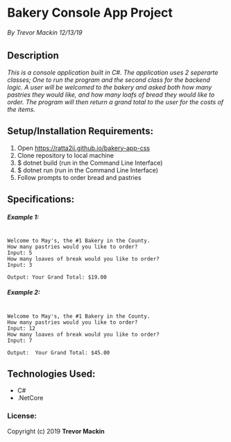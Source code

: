 # Bakery Console App Project
###### By Trevor Mackin 12/13/19  

## **Description**

_This is a console application built in C#. The application uses 2 seperarte classes; One to run the program and the second class for the backend logic. A user will be welcomed to the bakery and asked both how many pastries they would like, and how many loafs of bread they would like to order. The program will then return a grand total to the user for the costs of the items._

## Setup/Installation Requirements:

1. Open https://ratta2ii.github.io/bakery-app-css
2. Clone repository to local machine
3. $ dotnet build (run in the Command Line Interface)
4. $ dotnet run (run in the Command Line Interface)
5. Follow prompts to order bread and pastries


## Specifications:


##### Example 1:
# 
####
    Welcome to May's, the #1 Bakery in the County.
    How many pastries would you like to order? 
    Input: 5
    How many loaves of break would you like to order?
    Input: 3
    
    Output: Your Grand Total: $19.00
    

##### Example 2:
#

    Welcome to May's, the #1 Bakery in the County.
    How many pastries would you like to order? 
    Input: 12
    How many loaves of break would you like to order?
    Input: 7
    
    Output:  Your Grand Total: $45.00
    
## Technologies Used:

* C#
* .NetCore


### License:

Copyright (c) 2019 **Trevor Mackin**